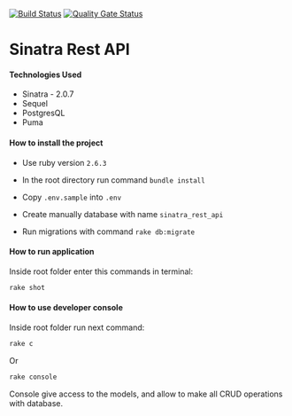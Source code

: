 [![Build Status](https://travis-ci.org/serjpetrenko/sinatra_rest_api.svg?branch=master)](https://travis-ci.org/serjpetrenko/sinatra_rest_api)
[![Quality Gate Status](https://sonarcloud.io/api/project_badges/measure?project=serjpetrenko_sinatra_rest_api&metric=alert_status)](https://sonarcloud.io/dashboard?id=serjpetrenko_sinatra_rest_api)

Sinatra Rest API
=============

#### Technologies Used
+ Sinatra - 2.0.7
+ Sequel
+ PostgresQL
+ Puma

#### How to install the project

* Use ruby version `2.6.3`

* In the root directory run command `bundle install`

* Copy `.env.sample` into `.env`

* Create manually database with name `sinatra_rest_api`

* Run migrations with command `rake db:migrate`


#### How to run application
Inside root folder enter this commands in terminal:
```sh
rake shot
```

#### How to use developer console

Inside root folder run next command:

```sh
rake c
```

Or

```sh
rake console
```

Console give access to the models, and allow to make all CRUD operations with database.
